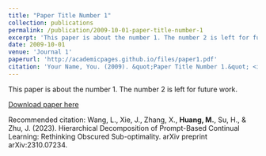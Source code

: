 ```yaml
---
title: "Paper Title Number 1"
collection: publications
permalink: /publication/2009-10-01-paper-title-number-1
excerpt: 'This paper is about the number 1. The number 2 is left for future work.'
date: 2009-10-01
venue: 'Journal 1'
paperurl: 'http://academicpages.github.io/files/paper1.pdf'
citation: 'Your Name, You. (2009). &quot;Paper Title Number 1.&quot; <i>Journal 1</i>. 1(1).'
---
```

This paper is about the number 1. The number 2 is left for future work.

[Download paper here](https://arxiv.org/abs/2310.07234)

Recommended citation: Wang, L., Xie, J., Zhang, X., **Huang, M.**, Su, H., & Zhu, J. (2023). Hierarchical Decomposition of Prompt-Based Continual Learning: Rethinking Obscured Sub-optimality. arXiv preprint arXiv:2310.07234.
